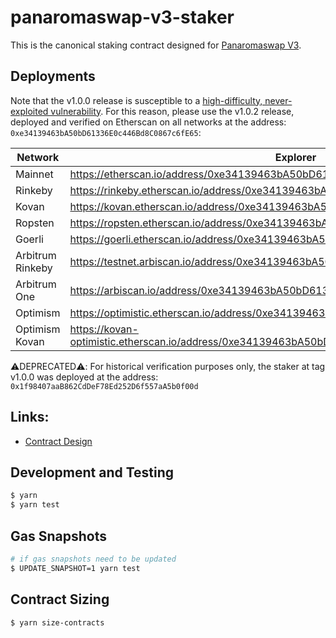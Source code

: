 # panaromaswap-v3-staker

This is the canonical staking contract designed for [Panaromaswap V3](https://github.com/Panaromaswap/panaromaswap-v3-core).

## Deployments

Note that the v1.0.0 release is susceptible to a [high-difficulty, never-exploited vulnerability](https://github.com/Panaromaswap/v3-staker/issues/219). For this reason, please use the v1.0.2 release, deployed and verified on Etherscan on all networks at the address: `0xe34139463bA50bD61336E0c446Bd8C0867c6fE65`:

| Network          | Explorer                                                                                 |
| ---------------- | ---------------------------------------------------------------------------------------- |
| Mainnet          | https://etherscan.io/address/0xe34139463bA50bD61336E0c446Bd8C0867c6fE65                  |
| Rinkeby          | https://rinkeby.etherscan.io/address/0xe34139463bA50bD61336E0c446Bd8C0867c6fE65          |
| Kovan            | https://kovan.etherscan.io/address/0xe34139463bA50bD61336E0c446Bd8C0867c6fE65            |
| Ropsten          | https://ropsten.etherscan.io/address/0xe34139463bA50bD61336E0c446Bd8C0867c6fE65          |
| Goerli           | https://goerli.etherscan.io/address/0xe34139463bA50bD61336E0c446Bd8C0867c6fE65           |
| Arbitrum Rinkeby | https://testnet.arbiscan.io/address/0xe34139463bA50bD61336E0c446Bd8C0867c6fE65           |
| Arbitrum One     | https://arbiscan.io/address/0xe34139463bA50bD61336E0c446Bd8C0867c6fE65                   |
| Optimism         | https://optimistic.etherscan.io/address/0xe34139463bA50bD61336E0c446Bd8C0867c6fE65       |
| Optimism Kovan   | https://kovan-optimistic.etherscan.io/address/0xe34139463bA50bD61336E0c446Bd8C0867c6fE65 |

⚠️DEPRECATED⚠️: For historical verification purposes only, the staker at tag v1.0.0 was deployed at the address: `0x1f98407aaB862CdDeF78Ed252D6f557aA5b0f00d`

## Links:

- [Contract Design](docs/Design.md)

## Development and Testing

```sh
$ yarn
$ yarn test
```

## Gas Snapshots

```sh
# if gas snapshots need to be updated
$ UPDATE_SNAPSHOT=1 yarn test
```

## Contract Sizing

```sh
$ yarn size-contracts
```
